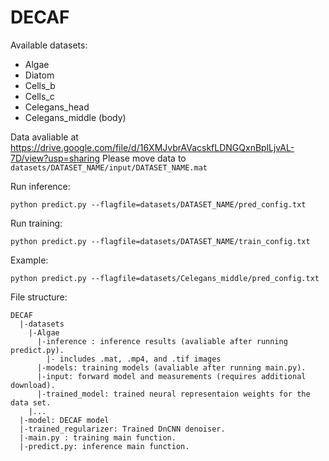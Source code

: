 # DECAF

Available datasets:
- Algae
- Diatom
- Cells_b
- Cells_c
- Celegans_head
- Celegans_middle (body)

Data avaliable at https://drive.google.com/file/d/16XMJvbrAVacskfLDNGQxnBplLjvAL-7D/view?usp=sharing
Please move data to ```datasets/DATASET_NAME/input/DATASET_NAME.mat```

Run inference:
```
python predict.py --flagfile=datasets/DATASET_NAME/pred_config.txt
```

Run training:
```
python predict.py --flagfile=datasets/DATASET_NAME/train_config.txt
```

Example:
```
python predict.py --flagfile=datasets/Celegans_middle/pred_config.txt
```

File structure:
```
DECAF
  |-datasets
    |-Algae
	  |-inference : inference results (avaliable after running predict.py).
		|- includes .mat, .mp4, and .tif images
	  |-models: training models (avaliable after running main.py).
	  |-input: forward model and measurements (requires additional download).
	  |-trained_model: trained neural representaion weights for the data set.
    |...
  |-model: DECAF model
  |-trained_regularizer: Trained DnCNN denoiser.
  |-main.py : training main function.
  |-predict.py: inference main function.
```
